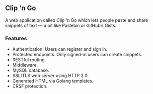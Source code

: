 ## Clip 'n Go
A web application called Clip 'n Go which lets people paste and share snippets of text — a bit like Pastebin or GitHub’s Gists.

### Features

- Authentication. Users can register and sign in.
- Protected endpoints. Only signed-in users can create snippets.
- RESTful routing.
- Middleware.
- MySQL database.
- SSL/TLS web server using HTTP 2.0.
- Generated HTML via Golang templates.
- CRSF protection.
